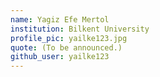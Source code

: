 ```yaml
---
name: Yagiz Efe Mertol
institution: Bilkent University
profile_pic: yailke123.jpg
quote: (To be announced.)
github_user: yailke123
---
```

